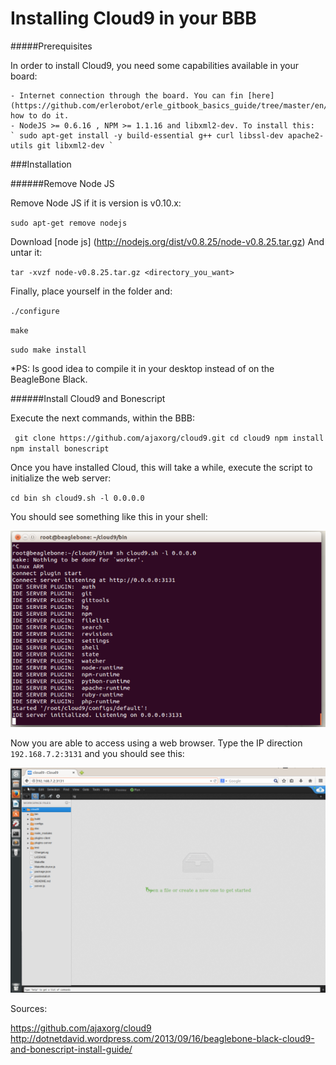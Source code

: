# Installing Cloud9 in your BBB


#####Prerequisites

In order to install Cloud9, you need some capabilities available in your board:

	- Internet connection through the board. You can fin [here] (https://github.com/erlerobot/erle_gitbook_basics_guide/tree/master/en/ip_forward) how to do it.
	- NodeJS >= 0.6.16 , NPM >= 1.1.16 and libxml2-dev. To install this: 
	` sudo apt-get install -y build-essential g++ curl libssl-dev apache2-utils git libxml2-dev `
	
###Installation

######Remove Node JS

Remove Node JS if it is version is v0.10.x:

` sudo apt-get remove nodejs `

Download [node js] (http://nodejs.org/dist/v0.8.25/node-v0.8.25.tar.gz)
And untar it:

`tar -xvzf node-v0.8.25.tar.gz <directory_you_want> `

Finally, place yourself in the folder and:

`./configure`

`make`

`sudo make install `

*PS: Is good idea to compile it in your desktop instead of on the BeagleBone Black.

######Install Cloud9 and Bonescript

Execute the next commands, within the BBB:

`  git clone https://github.com/ajaxorg/cloud9.git
	cd cloud9
	npm install 
	npm install bonescript `
	
Once you have installed Cloud, this will take a while, execute the script to initialize the web server:

` cd bin
  sh cloud9.sh -l 0.0.0.0 `
		
You should see something like this in your shell:

![Cloud9a](../erleimg/CLoud9running.PNG)

Now you are able to access using a web browser. Type the IP direction ` 192.168.7.2:3131 ` and you should see this:

![Cloud9](../erleimg/Cloud9Browser.PNG)

Sources:

https://github.com/ajaxorg/cloud9
http://dotnetdavid.wordpress.com/2013/09/16/beaglebone-black-cloud9-and-bonescript-install-guide/